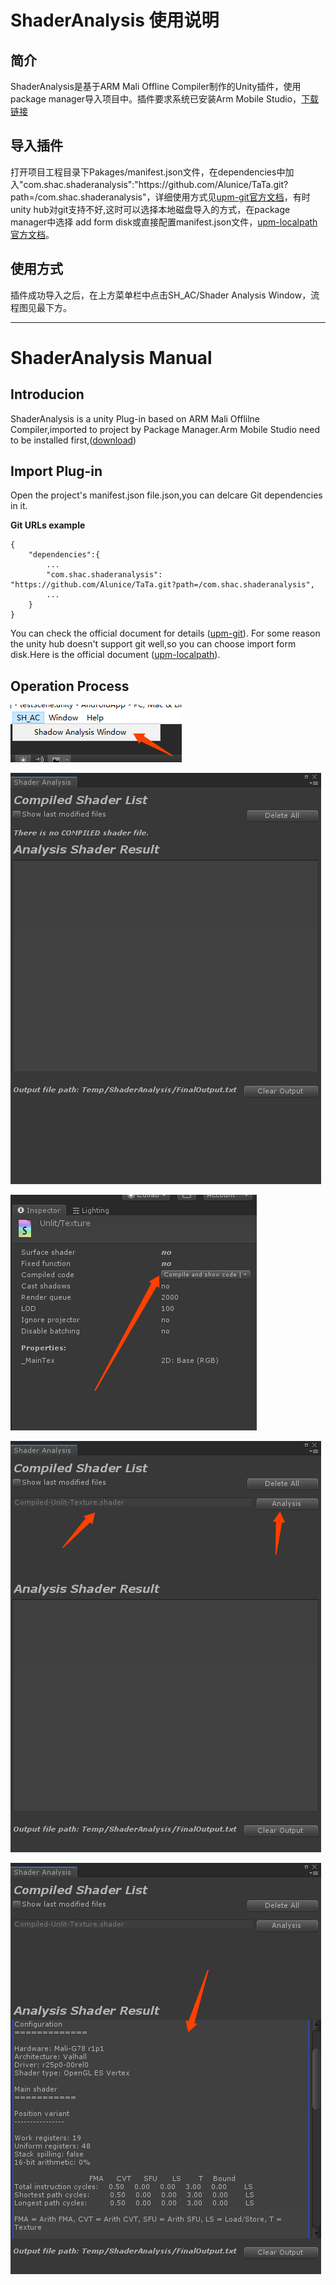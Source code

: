 # ShaderAnalysis 使用说明

## 简介

ShaderAnalysis是基于ARM Mali Offline Compiler制作的Unity插件，使用package manager导入项目中。插件要求系统已安装Arm Mobile Studio，[下载链接](https://developer.arm.com/tools-and-software/graphics-and-gaming/arm-mobile-studio/downloads)

## 导入插件
打开项目工程目录下Pakages/manifest.json文件，在dependencies中加入"com.shac.shaderanalysis":"https://<span>github.com/Alunice/TaTa.git?path=/com.shac.shaderanalysis"，详细使用方式见[upm-git官方文档](https://docs.unity3d.com/Manual/upm-git.html)，有时unity hub对git支持不好,这时可以选择本地磁盘导入的方式，在package manager中选择 add form disk或直接配置manifest.json文件，[upm-localpath官方文档](https://docs.unity3d.com/Manual/upm-localpath.html)。

## 使用方式
插件成功导入之后，在上方菜单栏中点击SH_AC/Shader Analysis Window，流程图见最下方。



------------------------

# ShaderAnalysis Manual

## Introducion

ShaderAnalysis is a unity Plug-in based on ARM Mali Offlilne Compiler,imported to project by Package Manager.Arm Mobile Studio need to be installed first,([download](https://developer.arm.com/tools-and-software/graphics-and-gaming/arm-mobile-studio/downloads))

## Import Plug-in
Open the project's manifest.json file.json,you can delcare Git dependencies in it.

**Git URLs example**
```
{
	"dependencies":{
		...
		"com.shac.shaderanalysis": "https://github.com/Alunice/TaTa.git?path=/com.shac.shaderanalysis",
		...
	}
}
```
You can check the official document for details ([upm-git](https://docs.unity3d.com/Manual/upm-git.html)).
For some reason the unity hub doesn't support git well,so you can choose import form disk.Here is the official document ([upm-localpath](https://docs.unity3d.com/Manual/upm-localpath.html)).


## Operation Process

![Step1](./Documentation~/Step1.png)

![Step2](./Documentation~/Step2.png)

![Step3](./Documentation~/Step3.png)

![Step4](./Documentation~/Step4.png)

![Step5](./Documentation~/Step5.png)